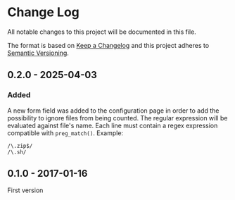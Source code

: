 # Change Log

All notable changes to this project will be documented in this file.

The format is based on [Keep a Changelog](http://keepachangelog.com/)
and this project adheres to [Semantic Versioning](http://semver.org/).


## 0.2.0 - 2025-04-03
### Added
A new form field was added to the configuration page in order to add the possibility to ignore files from being counted.
The regular expression will be evaluated against file's name.
Each line must contain a regex expression compatible with `preg_match()`. Example:
```text
/\.zip$/
/\.sh/
```

## 0.1.0 - 2017-01-16
First version

[0.2.0]: https://github.com/middlewares/aura-session/compare/v0.1.0...v0.2.0
